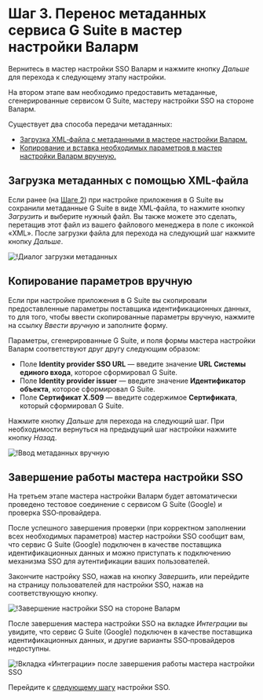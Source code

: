 [img-sp-wizard-transfer-metadata]:  ../../../../images/admin-guides/configuration-guides/sso/gsuite/sp-wizard-transfer-metadata.png
[img-transfer-metadata-manually]:   ../../../../images/admin-guides/configuration-guides/sso/gsuite/transfer-metadata-manually.png
[img-sp-wizard-finish]:             ../../../../images/admin-guides/configuration-guides/sso/gsuite/sp-wizard-finish.png
[img-integration-tab]:               ../../../../images/admin-guides/configuration-guides/sso/gsuite/integration-tab.png

[doc-setup-idp]:                    setup-idp.md
[doc-allow-access-to-wl]:           allow-access-to-wl.md

[anchor-upload-metadata-xml]:       #загрузка-метаданных-с-помощью-xml-файла
[anchor-upload-metadata-manually]:  #копирование-параметров-вручную


#   Шаг 3.  Перенос метаданных сервиса G Suite в мастер настройки Валарм

Вернитесь в мастер настройки SSO Валарм и нажмите кнопку *Дальше* для перехода к следующему этапу настройки.

На втором этапе вам необходимо предоставить метаданные, сгенерированные сервисом G Suite, мастеру настройки SSO на стороне Валарм. 

Существует два способа передачи метаданных:
*   [Загрузка XML‑файла с метаданными в мастере настройки Валарм.][anchor-upload-metadata-xml]
*   [Копирование и вставка необходимых параметров в мастер настройки Валарм вручную.][anchor-upload-metadata-manually]

##  Загрузка метаданных с помощью XML‑файла

Если ранее (на [Шаге 2][doc-setup-idp]) при настройке приложения в G Suite вы сохранили метаданные G Suite в виде XML‑файла, то нажмите кнопку *Загрузить* и выберите нужный файл. Вы также можете это сделать, перетащив этот файл из вашего файлового менеджера в поле с иконкой «XML». После загрузки файла для перехода на следующий шаг нажмите кнопку *Дальше*.

![!Диалог загрузки метаданных][img-sp-wizard-transfer-metadata]

##  Копирование параметров вручную

Если при настройке приложения в G Suite вы скопировали предоставленные параметры поставщика идентификационных данных, то для того, чтобы ввести скопированные параметры вручную, нажмите на ссылку *Ввести вручную* и заполните форму. 

Параметры, сгенерированные G Suite, и поля формы мастера настройки Валарм соответствуют друг другу следующим образом:
*   Поле **Identity provider SSO URL** — введите значение **URL Системы единого входа**, которое сформировал G Suite.
*   Поле **Identity provider issuer** — введите значение **Идентификатор объекта**, которое сформировал G Suite.
*   Поле **Сертификат X.509** — введите содержимое **Сертификата**, который сформировал G Suite.

Нажмите кнопку *Дальше* для перехода на следующий шаг. При необходимости вернуться на предыдущий шаг настройки нажмите кнопку *Назад*.

![!Ввод метаданных вручную][img-transfer-metadata-manually]

##  Завершение работы мастера настройки SSO

На третьем этапе мастера настройки Валарм будет автоматически проведено тестовое соединение с сервисом G Suite (Google) и проверка SSO‑провайдера.

После успешного завершения проверки (при корректном заполнении всех необходимых параметров) мастер настройки SSO сообщит вам, что сервис G Suite (Google) подключен в качестве поставщика идентификационных данных и можно приступать к подключению механизма SSO для аутентификации ваших пользователей. 

Закончите настройку SSO, нажав на кнопку *Завершить*, или перейдите на страницу пользователей для настройки SSO, нажав на соответствующую кнопку.

![!Завершение настройки SSO на стороне Валарм][img-sp-wizard-finish]

После завершения мастера настройки SSO на вкладке *Интеграции* вы увидите, что сервис G Suite (Google) подключен в качестве поставщика идентификационных данных, и другие варианты SSO‑провайдеров недоступны.

![!Вкладка «Интеграции» после завершения работы мастера настройки SSO][img-integration-tab]

Перейдите к [следующему шагу][doc-allow-access-to-wl] настройки SSO.
